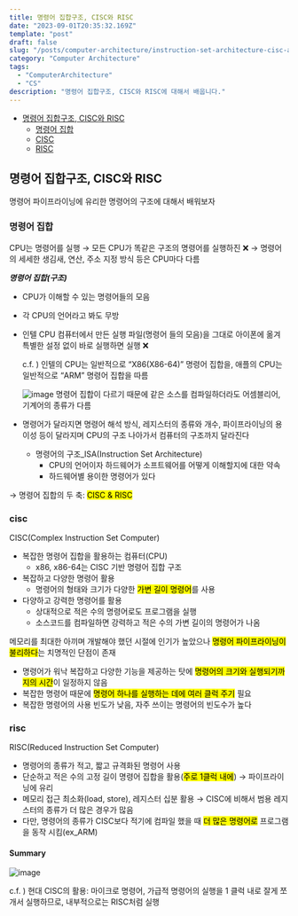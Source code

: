 ```yaml
---
title: 명령어 집합구조, CISC와 RISC
date: "2023-09-01T20:35:32.169Z"
template: "post"
draft: false
slug: "/posts/computer-architecture/instruction-set-architecture-cisc-and-risc"
category: "Computer Architecture"
tags:
  - "ComputerArchitecture"
  - "CS"
description: "명령어 집합구조, CISC와 RISC에 대해서 배웁니다."
---
```


- [명령어 집합구조, CISC와 RISC](#명령어-집합구조,-CISC와-RISC)
  - [명령어 집합](#명령어-집합)
  - [CISC](#cisc)
  - [RISC](#risc)

## 명령어 집합구조, CISC와 RISC

명령어 파이프라이닝에 유리한 명령어의 구조에 대해서 배워보자

### 명령어 집합

CPU는 명령어를 실행 → 모든 CPU가 똑같은 구조의 명령어를 실행하진 ❌ → 명령어의 세세한 생김새, 연산, 주소 지정 방식 등은 CPU마다 다름

**_명령어 집합(구조)_**

- CPU가 이해할 수 있는 명령어들의 모음
- 각 CPU의 언어라고 봐도 무방
- 인텔 CPU 컴퓨터에서 만든 실행 파일(명령어 들의 모음)을 그대로 아이폰에 옮겨 특별한 설정 없이 바로 실행하면 실행 ❌

  c.f. ) 인텔의 CPU는 일반적으로 “X86(X86-64)” 명령어 집합을, 애플의 CPU는 일반적으로 “ARM” 명령어 집합을 따름

  ![image](https://github.com/boost-library/yong-study/assets/74396128/5b2915a5-311d-4352-847d-913bbdc7f468)
  명령어 집합이 다르기 때문에 같은 소스를 컴파일하더라도 어셈블리어, 기계어의 종류가 다름

- 명령어가 달라지면 명령어 해석 방식, 레지스터의 종류와 개수, 파이프라이닝의 용이성 등이 달라지며 CPU의 구조 나아가서 컴퓨터의 구조까지 달라진다
  - 명령어의 구조\_ISA(Instruction Set Architecture)
    - CPU의 언어이자 하드웨어가 소프트웨어를 어떻게 이해할지에 대한 약속
    - 하드웨어별 용이한 명령어가 있다

→ 명령어 집합의 두 축: <Mark>CISC & RISC</Mark>

### cisc

CISC(Complex Instruction Set Computer)

- 복잡한 명령어 집합을 활용하는 컴퓨터(CPU)
  - x86, x86-64는 CISC 기반 명령어 집합 구조
- 복잡하고 다양한 명령어 활용
  - 명령어의 형태와 크기가 다양한 <Mark>가변 길이 명령어</Mark>를 사용
- 다양하고 강력한 명령어를 활용
  - 상대적으로 적은 수의 명령어로도 프로그램을 실행
  - 소스코드를 컴파일하면 강력하고 적은 수의 가변 길이의 명령어가 나옴

메모리를 최대한 아끼며 개발해야 했던 시절에 인기가 높았으나 <Mark>명령어 파이프라이닝이 불리하다</Mark>는 치명적인 단점이 존재

- 명령어가 워낙 복잡하고 다양한 기능을 제공하는 탓에 <Mark>명령어의 크기와 실행되기까지의 시간</Mark>이 일정하지 않음
- 복잡한 명령어 때문에 <Mark>명령어 하나를 실행하는 데에 여러 클럭 주기</Mark> 필요
- 복잡한 명령어의 사용 빈도가 낮음, 자주 쓰이는 명령어의 빈도수가 높다

### risc

RISC(Reduced Instruction Set Computer)

- 명령어의 종류가 적고, 짧고 규격화된 명령어 사용
- 단순하고 적은 수의 고정 길이 명령어 집합을 활용(<Mark>주로 1클럭 내에</Mark>) → 파이프라이닝에 유리
- 메모리 접근 최소화(load, store), 레지스터 십분 활용 → CISC에 비해서 범용 레지스터의 종류가 더 많은 경우가 많음
- 다만, 명령어의 종류가 CISC보다 적기에 컴파일 했을 때 <Mark>더 많은 명령어로</Mark> 프로그램을 동작 시킴(ex_ARM)

#### Summary

![image](https://github.com/boost-library/yong-study/assets/74396128/f15253b0-64e9-4923-85c8-b3fc803cfd4a)

c.f. ) 현대 CISC의 활용: 마이크로 명령어, 가급적 명령어의 실행을 1 클럭 내로 잘게 쪼개서 실행하므로, 내부적으로는 RISC처럼 실행
